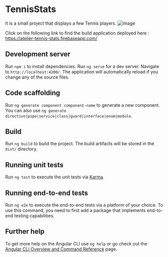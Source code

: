 # TennisStats

It is a small project that displays a few Tennis players.
![image](https://github.com/ccerf/tennis-stats/assets/120521130/3a105d94-7dc6-4abe-8f28-b744e1bcf439)


Click on the following link to find the build application deployed here : https://atelier-tennis-stats.firebaseapp.com/

## Development server

Run `npm i` to install dependencies.
Run `ng serve` for a dev server. Navigate to `http://localhost:4200/`. The application will automatically reload if you change any of the source files.

## Code scaffolding

Run `ng generate component component-name` to generate a new component. You can also use `ng generate directive|pipe|service|class|guard|interface|enum|module`.

## Build

Run `ng build` to build the project. The build artifacts will be stored in the `dist/` directory.

## Running unit tests

Run `ng test` to execute the unit tests via [Karma](https://karma-runner.github.io).

## Running end-to-end tests

Run `ng e2e` to execute the end-to-end tests via a platform of your choice. To use this command, you need to first add a package that implements end-to-end testing capabilities.

## Further help

To get more help on the Angular CLI use `ng help` or go check out the [Angular CLI Overview and Command Reference](https://angular.io/cli) page.
